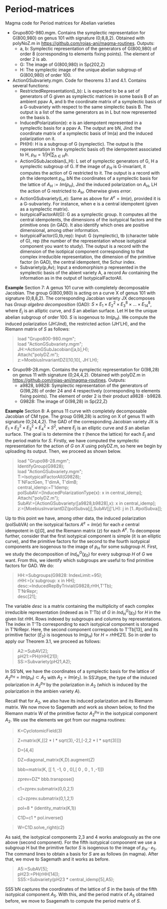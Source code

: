 # Period-matrices
Magma code for Period matrices for Abelian varieties
* Grupo800-980.mgm. Contains the symplectic representation for G(800,980) on genus 101 with signature (0;8,8,2). Obtained with polyNoZ.m in https://github.com/rojas-ani/magma-routines. Outputs: 
  - a, b: Symplectic representation of the generators of G(800,980) of order 8 (corresponding to elements fixing points). The element of order 2 is ab.
  - G: The image of G(800,980) in Sp(202,Z)
  - H: The symplectic image of the unique abelian subgroup of G(800,980) of order 100.
* ActionGSubvariety.mgm. Code for theorems 3.1 and 4.1. Contains several functions:
  - RestrictedRepresentation(L,b): L is expected to be a set of generators of G given as symplectic matrices in some basis B of an ambient ppav A, and b the coordinate matrix of a symplectic basis of a G-subvariety with respect to the same simplectic basis B. The output is a list of the same generators as in L but now represented on the basis b.
  - InducedPolarization(e): e is an idempotent represented in a symplectic basis for a ppav A. The output are bN, Jind: the coordinate matrix of a symplectic basis of Im(a) and the induced polarization on it.
  - PH(H): H is a subgroup of G (symplectic). The output is (the representation in the symplectic basis of) the idempotent associated to H, $p_H=1/|H| \sum_{h\in H} h$.
  - ActionGSubJacobian(L,H): L set of symplectic generators of G, H a symplectic subgroup of G. If the image of $p_H$ is G-invariant, it computes the action of G restricted to it. The output is a record with ph the idempotent $p_H$, bN the coordinates of a symplectic basis for the lattice of $A_H:=Im(p_H)$, Jind the induced polarization on $A_H$, LH the action of G restricted to $A_H$. Otherwise gives *error*.
  - ActionGSubvariety(L,e): Same as above for $A^e=Im(e)$, provided it is a G-subvariety. For instance, when e is a central idempotent (given as a symplectic matrix).
  - IsotypicalFactorAll(G): G as a symplectic group. It computes all the central idempotents, the dimensions of the isotypical factors and the primitive ones (in GAD). It also identify which ones are positive dimensional, among other information.
  - IsotypicalFactor(G,tb,rep): Input: G (symplectic), tb (character table of G), rep (the number of the representation whose isotypical component you want to study). The output is a record with the dimension of the isotipical component corresponding to that complex irreducible representation, the dimension of the primitive factor (in GAD), the central idempotent, the Schur index.
  - Subvariety(p,Av); Input a endomorphism p represented in the symplectic basis of the abient variety A, a record Av containing the information as in the output of IsotypicalFactorAll.

**Example** Section 7: A genus 101 curve with completely decomposable Jacobian. The group G(800,980) is acting on a curve X of genus 101 with signature (0;8,8,2). The corresponding Jacobian variety JX decomposes has *Group algebra decomposition* (GAD): $S\times E_1\times E_2^2\times E_3^8\times \dots\times E_{14}^8$, where $E_j$ is an alliptic curve, and $S$ an abelian surface. Let H be the unique abelian subgroup of order 100. $S$ is isogenous to $Im(p_H)$. We compute the induced polarization (JH'Jind), the restricted action (JH'LH), and the Riemann matrix of $S$ as follows:  
> load "Grupo800-980.mgm";  
> load "ActionGSubvariety.mgm";  
> JH:=ActionGSubJacobian([a,b],H);  
> Attach("polyDZ.m");  
> z:=MoebiusInvariantDZ([10,10], JH`LH);  

* Grupo98-28.mgm. Contains the symplectic representation for G(98,28) on genus 11 with signature (0;24,4,2). Obtained with polyDZ.m in https://github.com/rojas-ani/magma-routines. Outputs: 
  - a9828, b9828: Symplectic representation of the generators of G(98,28) of order 24 and 4 respectively (corresponding to elements fixing points). The element of order 2 is their product a9828 $\cdot$ b9828.
  - G9828: The image of G(98,28) in Sp(22,Z)

**Example** Section 8: A genus 11 curve with completely decomposable Jacobian of CM type. The group G(98,28) is acting on X of genus 11 with signature (0;24,4,2). The GAD of the corresponding Jacobian variety JX is $E_1\times E_2^2\times E_3^2\times E_4^2\times S^2$, where $E_j$ is an elliptic curve and $S$ an abelian surface. The goal is to determine the $\tau$ (hence the lattice) for each $E_j$ and the period matrix for $S$. Firstly, we have computed the symplectic representation for the action of $G$ on $X$ using polyDZ.m, so here we begin by uploading its output. Then, we proceed as shown below.  
> load "Grupo98-28.mgm";  
> IdentifyGroup(G9828);  
> load "ActionGSubvariety.mgm";  
> T:=IsotypicalFactorAll(G9828);  
> T`NFactGen, T'dimA, T'dimB;  
> central_idemp:=T'Idemp;  
> polSubAV:=[InducedPolarizationType(x): x in central_idemp];  
> Attach("polyDZ.m");   
> SubAV:=[ActionGSubvariety([a9828,b9828],x): x in central_idemp];  
> z:=[MoebiusInvariantDZ(polSubva[j],SubAV[j]'LH): j in [1..\#polSubva]];    

Up to this point we have, among other data, the induced polarization (polSubVA) on the isotypical factors $A^e=Im(e)$ for each $e$ central idempotent in $\mathbb{Q}[G]$, and the Riemann matrix (z) for each $A^e$.
To decompose further, consider that the first isotypical component is simple (it is an elliptic curve), and the primitive factors for the second to the fourth isotypical components are isogenous to the image of $p_H$ for some subgroup $H$. First, we study the decomposition of $Ind_H^G(\chi_0)$ for every subgroup $H$ of $G$  we want. From this, we identify which subgroups are useful to find primitive factors for GAD. We do:  
> HH:=Subgroups(G9828: IndexLimit:=95);                                   
> rHH:=[x`subgroup: x in HH];                           
> desc:=InducedRepByTrivial(G9828,rHH,T'Tb);  
> T'NrRepr;  
> desc[21];   

The variable *desc* is a matrix containing the multiplicity of each complex irreducible representation (indexed as in T'Tb) of $G$ in $Ind_H^G(\chi_0)$ for $H$ in the given list rHH. Rows indexed by subgroups and columns by representations. The index in T'Tb corresponding to each isotypical component is storaged in T'NrRepr. Here, the second component corresponds to T'Tb[13], and its primitive factor ($E_2$) is isogenous to $Im(p_H)$ for $H=rHH[21]$. So in order to apply our Theorem 3.1, we proceed as follows:
> A2:=SubAV[2];   
> pH21:=PH(rHH[21]);  
> SS:=Subvariety(pH21,A2);  

In SS'bN, we have the coordinates of a symplectic basis for the lattice of $A_2^{p_H}=Im(p_H)\subset A_2$ with $A_2=Im(e_2)$. In SS'Jtype, the type of the induced polarization in $A_2^{p_H}$ by the polarization in $A_2$ (which is induced by the polarization in the ambien variety $A$).

Recall that for $A_2$, we also have its induced polarization and its Riemann matrix.  We now move to Sagemath and work as shown below, to find the Riemann matrix W of the primitive factor $A_2^{p_H}$ in the isotypical component $A_2$. We use the elements we got from our magma routines:

> K=CyclotomicField(3)


> Z=matrix(K,[[2 * I * sqrt(3),-2],[-2,2 * I * sqrt(3)]])


> D=[4,4]


> DZ=diagonal_matrix(K,D).augment(Z) 

>  bbb=matrix(K, [[ 1, -1, 0 , 0],[ 0 , 0 , 1 ,-1]])

> zprev=DZ* bbb.transpose()

> c1=zprev.submatrix(0,0,2,1)

> c2=zprev.submatrix(0,1,2,1)

> pol=8 * (identity_matrix(K,1))

> C1D=c1 * pol.inverse() 

> W=C1D.solve_right(c2)

As said, the isotypical components 2,3 and 4 works analogously as the one above (second component). For the fifth isotypical compoonent we use a subgroup H but the primitive factor $S$ is isogenous to the image of $p_H\cdot e_5$. The command lines to obtain a basis for $S$ are as follows (in magma). After that, we move to Sagemath and it works as before.

> A5:=SubAV[5];  
> pH23:=PH(rHH[14]);  
> SS5:=Subvariety(pH23 * central_idemp[5],A5);  

SS5`bN captures the coordinates of the lattice of $S$ in the basis of the fifth isotypical component $A_5$. With this, and the period matrix of $A_5$ obtained before, we move to Ssagemath to compute the period matrix of $S$. 




